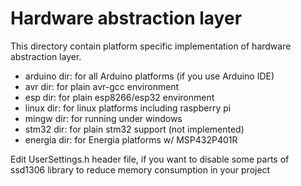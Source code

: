 # Hardware abstraction layer

This directory contain platform specific implementation of hardware abstraction layer.

  * arduino dir: for all Arduino platforms (if you use Arduino IDE)
  * avr dir: for plain avr-gcc environment
  * esp dir: for plain esp8266/esp32 environment
  * linux dir: for linux platforms including raspberry pi
  * mingw dir: for running under windows
  * stm32 dir: for plain stm32 support (not implemented)
  * energia dir: for Energia platforms w/ MSP432P401R

Edit UserSettings.h header file, if you want to disable some parts of ssd1306 library to reduce memory consumption in your project
  
